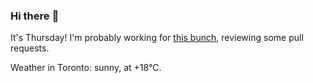 ### Hi there :wave:

It's Thursday! I'm probably working for [this bunch](https://github.com/kohofinancial), reviewing some pull requests.

Weather in Toronto: sunny, at +18°C.
